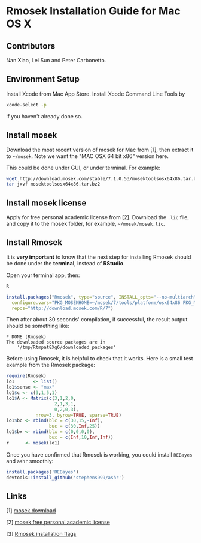 # Rmosek Installation Guide for Mac OS X

## Contributors

Nan Xiao, Lei Sun and Peter Carbonetto.

## Environment Setup

Install Xcode from Mac App Store. Install Xcode Command Line Tools by

```bash
xcode-select -p
```

if you haven't already done so.

## Install mosek

Download the most recent version of mosek for Mac from [1], then
extract it to `~/mosek`. Note we want the "MAC OSX 64 bit x86" version
here.

This could be done under GUI, or under terminal. For example:

```bash
wget http://download.mosek.com/stable/7.1.0.53/mosektoolsosx64x86.tar.bz2
tar jxvf mosektoolsosx64x86.tar.bz2
```

## Install mosek license

Apply for free personal academic license from [2]. Download the `.lic`
file, and copy it to the mosek folder, for example,
`~/mosek/mosek.lic`.

## Install Rmosek

It is **very important** to know that the next step for installing
Rmosek should be done under the **terminal**, instead of **RStudio**.

Open your terminal app, then:

```bash
R
```

```r
install.packages("Rmosek", type="source", INSTALL_opts="--no-multiarch", 
  configure.vars="PKG_MOSEKHOME=~/mosek/7/tools/platform/osx64x86 PKG_MOSEKLIB=mosek64", 
  repos="http://download.mosek.com/R/7")
```

Then after about 30 seconds' compilation, if successful, the result
output should be something like:

```
* DONE (Rmosek)
The downloaded source packages are in
    '/tmp/Rtmpat8Xg6/downloaded_packages'
```

Before using Rmosek, it is helpful to check that it works. 
Here is a small test example from the Rmosek package:

```r
require(Rmosek)
lo1       <- list()
lo1$sense <- "max"
lo1$c <- c(3,1,5,1)
lo1$A <- Matrix(c(3,1,2,0,
                  2,1,3,1,
                  0,2,0,3),
	       nrow=3, byrow=TRUE, sparse=TRUE)
lo1$bc <- rbind(blc = c(30,15,-Inf),
                buc = c(30,Inf,25))
lo1$bx <- rbind(blx = c(0,0,0,0),
                bux = c(Inf,10,Inf,Inf))
r      <- mosek(lo1)
```

Once you have confirmed that Rmosek is working, you could install
`REBayes` and `ashr` smoothly:

```r
install.packages('REBayes')
devtools::install_github('stephens999/ashr')
```

## Links

[1] [mosek download](https://www.mosek.com/resources/downloads)

[2] [mosek free personal academic
license](https://www.mosek.com/resources/academic-license)

[3] [Rmosek installation
flags](https://stephenslab.slack.com/archives/rtips/p1461621202000012)
